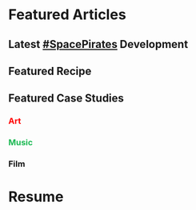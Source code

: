 # Featured Articles

<Feature article="blog/2021/5/30/Backpacking-Trip-With-Carlos.md" />

## Latest [#SpacePirates](/tags/#Space-Pirates) Development

<Feature article="blog/2021/1/8/Analyzing_Potential_Blockchain_Candidates.md" />

## Featured Recipe

<Feature article="blog/2021/3/28/Cajun-Chicken-Parmesan-Penne.md" />

## Featured Case Studies

### <span style="color:red">Art</span>

<Feature article="blog/2014/8/11/Richard-Serra-Transversal-2.md" />

### <span style="color:#1DB954">Music</span>

<Feature article="blog/2021/7/11/For-How-Long.md" />

### Film

<Feature article="blog/2021/1/16/The-King.md" />

# Resume

<Resume />
